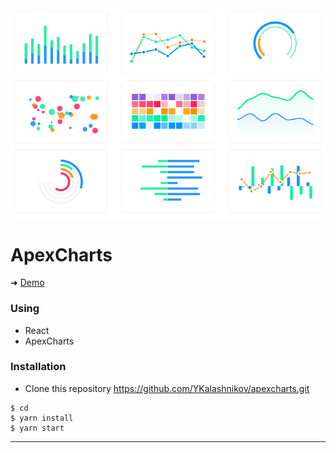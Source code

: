 
<img src='https://github.com/YKalashnikov/apexcharts/blob/master/charts.png'/>


# ApexCharts


➜ [Demo](https://apexcharts.netlify.com/)

### Using

- React
- ApexCharts




### Installation
- Clone this repository
https://github.com/YKalashnikov/apexcharts.git

```shell
$ cd 
$ yarn install
$ yarn start
```

---




